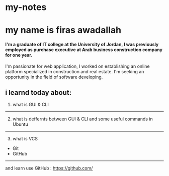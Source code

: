 # my-notes
# my name is firas awadallah
#### I'm a graduate of **IT** college at the **University of Jordan**, I was previously employed as purchase executive at Arab business construction company for one year.
I'm passionate for web application, I worked on establishing an online platform specialized in construction and real estate.
I'm seeking an opportunity in the field of software developing.
## i learnd today about:
1. what is GUI & CLI
___
2. what is deffernts between  GUI & CLI
and some useful commands in Ubuntu
___
3. what is VCS  
* Git 
* GitHub 
---
and learn use GitHub : https://github.com/
